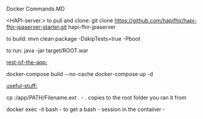 Docker Commands.MD


<HAPI-server.>
to pull and clone:
git clone https://github.com/hapifhir/hapi-fhir-jpaserver-starter.git hapi-fhir-jpaserver
 
to build:
mvn clean package -DskipTests=true -Pboot
 
to run:
java -jar target/ROOT.war


<rest-of-the-app:>

docker-compose build --no-cache
docker-compose  up -d



<useful-stuff:>

cp <CONTAINERID>:/app/PATH/Filename.ext .     - . copies to the root folder you ran it from

docker exec -it <CONTAINERID> bash - to get a bash - session in the container  - 